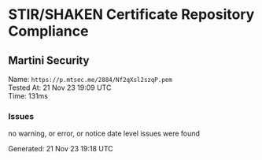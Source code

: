 # STIR/SHAKEN Certificate Repository Compliance

## Martini Security

Name: `https://p.mtsec.me/2884/Nf2qXsl2szqP.pem`\
Tested At: 21 Nov 23 19:09 UTC\
Time: 131ms

### Issues

no warning, or error, or notice date level issues were found

Generated: 21 Nov 23 19:18 UTC